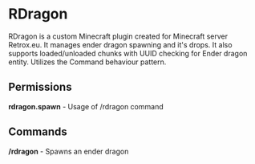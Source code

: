 # RDragon
RDragon is a custom Minecraft plugin created for Minecraft server Retrox.eu. It manages ender dragon spawning and it's drops. It also supports loaded/unloaded chunks with UUID checking for Ender dragon entity. Utilizes the Command behaviour pattern.

## Permissions

**rdragon.spawn** - Usage of /rdragon command

## Commands

**/rdragon** - Spawns an ender dragon
